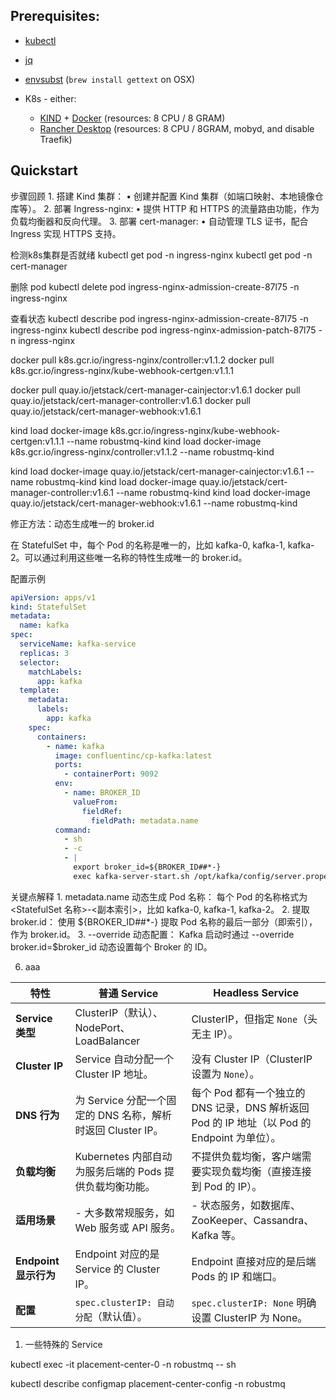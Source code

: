## Prerequisites:

- [kubectl](https://kubernetes.io/docs/tasks/tools/)
- [jq](https://stedolan.github.io/jq/)
- [envsubst](https://www.gnu.org/software/gettext/manual/html_node/envsubst-Invocation.html) (`brew install gettext` on OSX)

- K8s - either:
  - [KIND](https://kind.sigs.k8s.io/docs/user/quick-start/#installation) + [Docker](https://www.docker.com) (resources: 8 CPU / 8 GRAM)
  - [Rancher Desktop](https://rancherdesktop.io) (resources: 8 CPU / 8GRAM, mobyd, and disable Traefik)

## Quickstart

步骤回顾
	1.	搭建 Kind 集群：
	•	创建并配置 Kind 集群（如端口映射、本地镜像仓库等）。
	2.	部署 Ingress-nginx:
	•	提供 HTTP 和 HTTPS 的流量路由功能，作为负载均衡器和反向代理。
	3.	部署 cert-manager:
	•	自动管理 TLS 证书，配合 Ingress 实现 HTTPS 支持。


检测k8s集群是否就绪
kubectl get pod -n ingress-nginx
kubectl get pod -n cert-manager


删除 pod
kubectl delete pod ingress-nginx-admission-create-87l75 -n ingress-nginx

查看状态
kubectl describe pod ingress-nginx-admission-create-87l75 -n ingress-nginx
kubectl describe pod ingress-nginx-admission-patch-87l75  -n ingress-nginx


docker pull k8s.gcr.io/ingress-nginx/controller:v1.1.2
docker pull k8s.gcr.io/ingress-nginx/kube-webhook-certgen:v1.1.1

docker pull quay.io/jetstack/cert-manager-cainjector:v1.6.1
docker pull quay.io/jetstack/cert-manager-controller:v1.6.1
docker pull quay.io/jetstack/cert-manager-webhook:v1.6.1

kind load docker-image k8s.gcr.io/ingress-nginx/kube-webhook-certgen:v1.1.1 --name robustmq-kind
kind load docker-image k8s.gcr.io/ingress-nginx/controller:v1.1.2 --name robustmq-kind

kind load docker-image quay.io/jetstack/cert-manager-cainjector:v1.6.1 --name robustmq-kind
kind load docker-image quay.io/jetstack/cert-manager-controller:v1.6.1 --name robustmq-kind
kind load docker-image quay.io/jetstack/cert-manager-webhook:v1.6.1 --name robustmq-kind

修正方法：动态生成唯一的 broker.id

在 StatefulSet 中，每个 Pod 的名称是唯一的，比如 kafka-0, kafka-1, kafka-2。可以通过利用这些唯一名称的特性生成唯一的 broker.id。

配置示例

```yaml
apiVersion: apps/v1
kind: StatefulSet
metadata:
  name: kafka
spec:
  serviceName: kafka-service
  replicas: 3
  selector:
    matchLabels:
      app: kafka
  template:
    metadata:
      labels:
        app: kafka
    spec:
      containers:
        - name: kafka
          image: confluentinc/cp-kafka:latest
          ports:
            - containerPort: 9092
          env:
            - name: BROKER_ID
              valueFrom:
                fieldRef:
                  fieldPath: metadata.name
          command:
            - sh
            - -c
            - |
              export broker_id=${BROKER_ID##*-}
              exec kafka-server-start.sh /opt/kafka/config/server.properties --override broker.id=$broker_id
```
关键点解释
	1.	metadata.name 动态生成 Pod 名称：
每个 Pod 的名称格式为 <StatefulSet 名称>-<副本索引>，比如 kafka-0, kafka-1, kafka-2。
	2.	提取 broker.id：
使用 ${BROKER_ID##*-} 提取 Pod 名称的最后一部分（即索引），作为 broker.id。
	3.	--override 动态配置：
Kafka 启动时通过 --override broker.id=$broker_id 动态设置每个 Broker 的 ID。




6. aaa


| **特性**               | **普通 Service**                                                                                      | **Headless Service**                                                                               |
|------------------------|------------------------------------------------------------------------------------------------------|---------------------------------------------------------------------------------------------------|
| **Service 类型**        | ClusterIP（默认）、NodePort、LoadBalancer                                                          | ClusterIP，但指定 `None`（头无主 IP）。                                                          |
| **Cluster IP**         | Service 自动分配一个 Cluster IP 地址。                                                              | 没有 Cluster IP（ClusterIP 设置为 `None`）。                                                     |
| **DNS 行为**           | 为 Service 分配一个固定的 DNS 名称，解析时返回 Cluster IP。                                           | 每个 Pod 都有一个独立的 DNS 记录，DNS 解析返回 Pod 的 IP 地址（以 Pod 的 Endpoint 为单位）。      |
| **负载均衡**           | Kubernetes 内部自动为服务后端的 Pods 提供负载均衡功能。                                              | 不提供负载均衡，客户端需要实现负载均衡（直接连接到 Pod 的 IP）。                                  |
| **适用场景**           | - 大多数常规服务，如 Web 服务或 API 服务。                                                          | - 状态服务，如数据库、ZooKeeper、Cassandra、Kafka 等。                                           |
| **Endpoint 显示行为** | Endpoint 对应的是 Service 的 Cluster IP。                                                            | Endpoint 直接对应的是后端 Pods 的 IP 和端口。                                                    |
| **配置**               | `spec.clusterIP: 自动分配`（默认值）。                                                               | `spec.clusterIP: None` 明确设置 ClusterIP 为 None。                                              |

1. 一些特殊的 Service



kubectl exec -it placement-center-0 -n robustmq -- sh

kubectl describe configmap placement-center-config  -n robustmq
